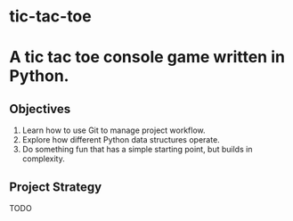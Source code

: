 # tic-tac-toe
A tic tac toe console game written in Python.
=======

## Objectives
1. Learn how to use Git to manage project workflow.
2. Explore how different Python data structures operate.
3. Do something fun that has a simple starting point, but builds in complexity.

## Project Strategy
TODO
